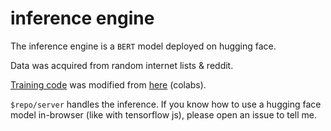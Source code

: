 # inference engine

The inference engine is a `BERT` model deployed on hugging face.

Data was acquired from random internet lists & reddit.

[Training code](TODO) was modified from [here](https://colab.research.google.com/github/huggingface/notebooks/blob/master/examples/text_classification.ipynb) (colabs).

`$repo/server` handles the inference. 
If you know how to use a hugging face model in-browser (like with tensorflow js), please open an issue to tell me.